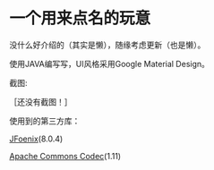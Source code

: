 # 一个用来点名的玩意
没什么好介绍的（其实是懒），随缘考虑更新（也是懒）。


使用JAVA编写写，UI风格采用Google Material Design。


截图:


［还没有截图！］



使用到的第三方库：


[JFoenix](https://github.com/jfoenixadmin/JFoenix)(8.0.4)


[Apache Commons Codec](http://commons.apache.org/proper/commons-codec/)(1.11)
